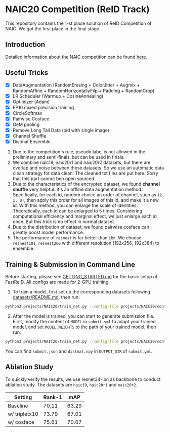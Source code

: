 # NAIC20 Competition (ReID Track) 

This repository contains the 1-st place solution of ReID Competition of NAIC. We got the first place in the final stage. 

## Introduction

Detailed information about the NAIC competition can be found [here](https://naic.pcl.ac.cn/homepage/index.html).

## Useful Tricks

- [x] DataAugmentation (RandomErasing + ColorJitter + Augmix + RandomAffine + RandomHorizontallyFilp + Padding + RandomCrop)
- [x] LR Scheduler (Warmup + CosineAnnealing)
- [x] Optimizer (Adam)
- [x] FP16 mixed precision training
- [x] CircleSoftmax
- [x] Pairwise Cosface
- [x] GeM pooling
- [x] Remove Long Tail Data (pid with single image)
- [x] Channel Shuffle
- [x] Distmat Ensemble

1. Due to the competition's rule, pseudo label is not allowed in the preliminary and semi-finals, but can be used in finals.
2. We combine naic19, naic20r1 and naic20r2 datasets, but there are overlap and noise between these datasets. So we
use an automatic data clean strategy for data clean. The cleaned txt files are put here. Sorry that this part cannot ben open sourced.
3. Due to the characteristics of the encrypted dataset, we found **channel shuffle** very helpful.
It's an offline data augmentation method. Specifically, for each id, random choice an order of channel, 
such as `(2, 1, 0)`, then apply this order for all images of this id, and make it a new id.
With this method, you can enlarge the scale of identities. Theoretically, each id can be enlarged to 5 times.
Considering computational efficiency and marginal effect, we just enlarge each id once.
But this trick is no effect in normal dataset.
4. Due to the distribution of dataset, we found pairwise cosface can greatly boost model performance.
5. The performance of `resnest` is far better than `ibn`. 
We choose `resnest101`, `resnest200` with different resolution (192x256, 192x384) to ensemble. 

## Training & Submission in Command Line

Before starting, please see [GETTING_STARTED.md](https://github.com/JDAI-CV/fast-reid/blob/master/GETTING_STARTED.md) for the basic setup of FastReID.
All configs are made for 2-GPU training.

1. To train a model, first set up the corresponding datasets following [datasets/README.md](https://github.com/JDAI-CV/fast-reid/tree/master/datasets), then run:

```bash
python3 projects/NAIC20/train_net.py --config-file projects/NAIC20/configs/r34-ibn.yml --num-gpus 2 
```

2. After the model is trained, you can start to generate submission file. First, modify the content of `MODEL` in `submit.yml` to 
adapt your trained model, and set `MODEL.WEIGHTS` to the path of your trained model, then run:

```bash
python3 projects/NAIC20/train_net.py --config-file projects/NAIC20/configs/submit.yml --eval-only --commit --num-gpus 2
```

You can find `submit.json` and `distmat.npy` in `OUTPUT_DIR` of `submit.yml`.

## Ablation Study

To quickly verify the results, we use resnet34-ibn as backbone to conduct ablation study.
The datasets are `naic19`, `naic20r1` and `naic20r2`.

| Setting | Rank-1 | mAP |
| ------  | ------ | --- |
| Baseline | 70.11 | 63.29 |
| w/ tripletx10 | 73.79 | 67.01 |
| w/ cosface | 75.61 | 70.07 |
